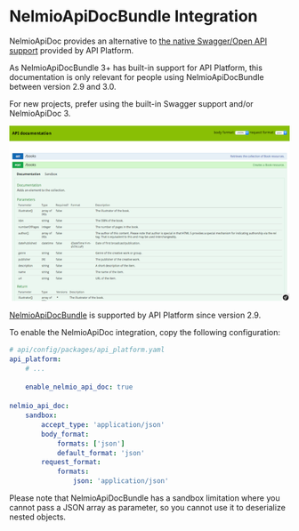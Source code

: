 # NelmioApiDocBundle Integration

NelmioApiDoc provides an alternative to [the native Swagger/Open API support](swagger.md) provided by API Platform.

As NelmioApiDocBundle 3+ has built-in support for API Platform, this documentation is only relevant for people using
NelmioApiDocBundle between version 2.9 and 3.0.

For new projects, prefer using the built-in Swagger support and/or NelmioApiDoc 3.

![Screenshot of API Platform integrated with NelmioApiDocBundle][NelmioApiDocBundle]

[NelmioApiDocBundle]: /images/core/NelmioApiDocBundle.png

[NelmioApiDocBundle](https://github.com/nelmio/NelmioApiDocBundle) is supported by API Platform since version 2.9.

To enable the NelmioApiDoc integration, copy the following configuration:

```yaml
# api/config/packages/api_platform.yaml
api_platform:
    # ...

    enable_nelmio_api_doc: true

nelmio_api_doc:
    sandbox:
        accept_type: 'application/json'
        body_format:
            formats: ['json']
            default_format: 'json'
        request_format:
            formats:
                json: 'application/json'
```

Please note that NelmioApiDocBundle has a sandbox limitation where you cannot pass a JSON array as parameter, so you cannot
use it to deserialize nested objects.
